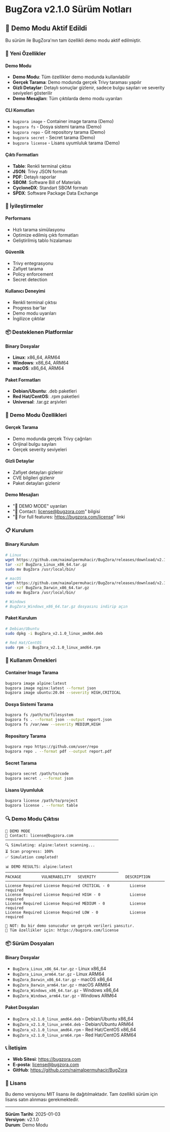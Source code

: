 # BugZora v2.1.0 Sürüm Notları

## 🎉 Demo Modu Aktif Edildi

Bu sürüm ile BugZora'nın tam özellikli demo modu aktif edilmiştir.

### 🚀 Yeni Özellikler

#### Demo Modu
- **Demo Modu**: Tüm özellikler demo modunda kullanılabilir
- **Gerçek Tarama**: Demo modunda gerçek Trivy taraması yapılır
- **Gizli Detaylar**: Detaylı sonuçlar gizlenir, sadece bulgu sayıları ve severity seviyeleri gösterilir
- **Demo Mesajları**: Tüm çıktılarda demo modu uyarıları

#### CLI Komutları
- `bugzora image` - Container image tarama (Demo)
- `bugzora fs` - Dosya sistemi tarama (Demo)
- `bugzora repo` - Git repository tarama (Demo)
- `bugzora secret` - Secret tarama (Demo)
- `bugzora license` - Lisans uyumluluk tarama (Demo)

#### Çıktı Formatları
- **Table**: Renkli terminal çıktısı
- **JSON**: Trivy JSON formatı
- **PDF**: Detaylı raporlar
- **SBOM**: Software Bill of Materials
- **CycloneDX**: Standart SBOM formatı
- **SPDX**: Software Package Data Exchange

### 🔧 İyileştirmeler

#### Performans
- Hızlı tarama simülasyonu
- Optimize edilmiş çıktı formatları
- Geliştirilmiş tablo hizalaması

#### Güvenlik
- Trivy entegrasyonu
- Zafiyet tarama
- Policy enforcement
- Secret detection

#### Kullanıcı Deneyimi
- Renkli terminal çıktısı
- Progress bar'lar
- Demo modu uyarıları
- İngilizce çıktılar

### 📦 Desteklenen Platformlar

#### Binary Dosyalar
- **Linux**: x86_64, ARM64
- **Windows**: x86_64, ARM64
- **macOS**: x86_64, ARM64

#### Paket Formatları
- **Debian/Ubuntu**: .deb paketleri
- **Red Hat/CentOS**: .rpm paketleri
- **Universal**: .tar.gz arşivleri

### 🎯 Demo Modu Özellikleri

#### Gerçek Tarama
- Demo modunda gerçek Trivy çağrıları
- Orijinal bulgu sayıları
- Gerçek severity seviyeleri

#### Gizli Detaylar
- Zafiyet detayları gizlenir
- CVE bilgileri gizlenir
- Paket detayları gizlenir

#### Demo Mesajları
- "🚨 DEMO MODE" uyarıları
- "📧 Contact: license@bugzora.com" bilgisi
- "🔗 For full features: https://bugzora.com/license" linki

### 📋 Kurulum

#### Binary Kurulum
```bash
# Linux
wget https://github.com/naimalpermuhacir/BugZora/releases/download/v2.1.0/BugZora_Linux_x86_64.tar.gz
tar -xzf BugZora_Linux_x86_64.tar.gz
sudo mv BugZora /usr/local/bin/

# macOS
wget https://github.com/naimalpermuhacir/BugZora/releases/download/v2.1.0/BugZora_Darwin_x86_64.tar.gz
tar -xzf BugZora_Darwin_x86_64.tar.gz
sudo mv BugZora /usr/local/bin/

# Windows
# BugZora_Windows_x86_64.tar.gz dosyasını indirip açın
```

#### Paket Kurulum
```bash
# Debian/Ubuntu
sudo dpkg -i BugZora_v2.1.0_linux_amd64.deb

# Red Hat/CentOS
sudo rpm -i BugZora_v2.1.0_linux_amd64.rpm
```

### 🚀 Kullanım Örnekleri

#### Container Image Tarama
```bash
bugzora image alpine:latest
bugzora image nginx:latest --format json
bugzora image ubuntu:20.04 --severity HIGH,CRITICAL
```

#### Dosya Sistemi Tarama
```bash
bugzora fs /path/to/filesystem
bugzora fs . --format json --output report.json
bugzora fs /var/www --severity MEDIUM,HIGH
```

#### Repository Tarama
```bash
bugzora repo https://github.com/user/repo
bugzora repo . --format pdf --output report.pdf
```

#### Secret Tarama
```bash
bugzora secret /path/to/code
bugzora secret . --format json
```

#### Lisans Uyumluluk
```bash
bugzora license /path/to/project
bugzora license . --format table
```

### 🔍 Demo Modu Çıktısı

```
🚨 DEMO MODE
📧 Contact: license@bugzora.com
──────────────────────────────────────────────────
🔍 Simulating: alpine:latest scanning...
⏳ Scan progress: 100%
✅ Simulation completed!

📊 DEMO RESULTS: alpine:latest
──────────────────────────────────────────────────
PACKAGE         VULNERABILITY   SEVERITY             DESCRIPTION
────────────────────────────────────────────────────────────────────────────────
License Required License Required CRITICAL - 0         License required
License Required License Required HIGH - 0             License required
License Required License Required MEDIUM - 0           License required
License Required License Required LOW - 0              License required

📄 NOT: Bu bir demo sonucudur ve gerçek verileri yansıtır.
🔗 Tüm özellikler için: https://bugzora.com/license
```

### 📦 Sürüm Dosyaları

#### Binary Dosyalar
- `BugZora_Linux_x86_64.tar.gz` - Linux x86_64
- `BugZora_Linux_arm64.tar.gz` - Linux ARM64
- `BugZora_Darwin_x86_64.tar.gz` - macOS x86_64
- `BugZora_Darwin_arm64.tar.gz` - macOS ARM64
- `BugZora_Windows_x86_64.tar.gz` - Windows x86_64
- `BugZora_Windows_arm64.tar.gz` - Windows ARM64

#### Paket Dosyaları
- `BugZora_v2.1.0_linux_amd64.deb` - Debian/Ubuntu x86_64
- `BugZora_v2.1.0_linux_arm64.deb` - Debian/Ubuntu ARM64
- `BugZora_v2.1.0_linux_amd64.rpm` - Red Hat/CentOS x86_64
- `BugZora_v2.1.0_linux_arm64.rpm` - Red Hat/CentOS ARM64

### 📞 İletişim

- **Web Sitesi**: https://bugzora.com
- **E-posta**: license@bugzora.com
- **GitHub**: https://github.com/naimalpermuhacir/BugZora

### 📄 Lisans

Bu demo versiyonu MIT lisansı ile dağıtılmaktadır. Tam özellikli sürüm için lisans satın alınması gerekmektedir.

---

**Sürüm Tarihi**: 2025-01-03  
**Versiyon**: v2.1.0  
**Durum**: Demo Modu 